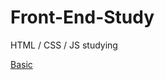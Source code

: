 # Front-End-Study
HTML / CSS / JS studying

[Basic](https://github.com/iieunji023/Front-End-Study/blob/main/Basic.md)
